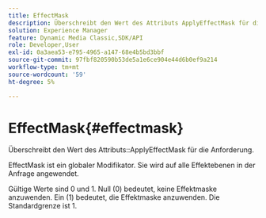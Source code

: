 ```yaml
---
title: EffectMask
description: Überschreibt den Wert des Attributs ApplyEffectMask für die Anforderung.
solution: Experience Manager
feature: Dynamic Media Classic,SDK/API
role: Developer,User
exl-id: 0a3aea53-e795-4965-a147-68e4b5bd3bbf
source-git-commit: 97fbf820590b53de5a1e6ce904e44d6b0ef9a214
workflow-type: tm+mt
source-wordcount: '59'
ht-degree: 5%

---
```


# EffectMask{#effectmask}

Überschreibt den Wert des Attributs::ApplyEffectMask für die Anforderung.

EffectMask ist ein globaler Modifikator. Sie wird auf alle Effektebenen in der Anfrage angewendet.

Gültige Werte sind 0 und 1. Null (0) bedeutet, keine Effektmaske anzuwenden. Ein (1) bedeutet, die Effektmaske anzuwenden. Die Standardgrenze ist 1.

